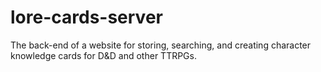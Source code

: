 # lore-cards-server
The back-end of a website for storing, searching, and creating character knowledge cards for D&amp;D and other TTRPGs. 

